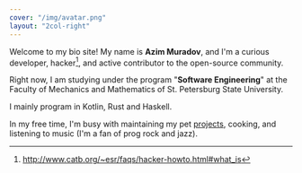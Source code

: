 ```yaml
---
cover: "/img/avatar.png"
layout: "2col-right"
---
```


Welcome to my bio site! My name is **Azim Muradov**, and I'm a curious developer, hacker[^1],
and active contributor to the open-source community.

Right now, I am studying under the program "**Software Engineering**" at the Faculty of Mechanics and Mathematics of
St. Petersburg State University.

I mainly program in Kotlin, Rust and Haskell.

In my free time, I'm busy with maintaining my pet [projects](/projects), cooking,
and listening to music (I'm a fan of prog rock and jazz).

[^1]: http://www.catb.org/~esr/faqs/hacker-howto.html#what_is

